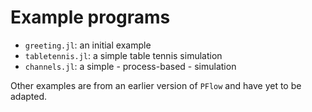 # Example programs

- `greeting.jl`: an initial example
- `tabletennis.jl`: a simple table tennis simulation
- `channels.jl`: a simple - process-based - simulation

Other examples are from an earlier version of `PFlow` and have yet to be adapted.
